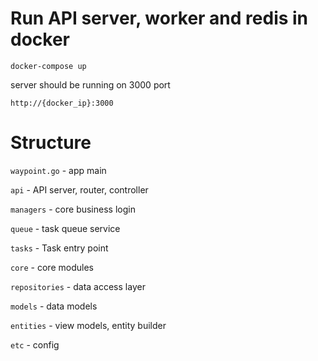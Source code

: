# Run API server, worker and redis in docker
```
docker-compose up
```

server should be running on 3000 port
```
http://{docker_ip}:3000
```

# Structure

`waypoint.go` - app main

`api` - API server, router, controller

`managers` - core business login

`queue` - task queue service

`tasks` - Task entry point

`core` - core modules

`repositories` - data access layer

`models` - data models 

`entities` - view models, entity builder

`etc` - config
